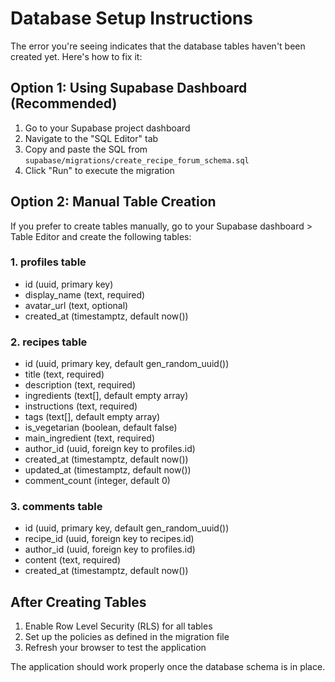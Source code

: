 # Database Setup Instructions

The error you're seeing indicates that the database tables haven't been created yet. Here's how to fix it:

## Option 1: Using Supabase Dashboard (Recommended)

1. Go to your Supabase project dashboard
2. Navigate to the "SQL Editor" tab
3. Copy and paste the SQL from `supabase/migrations/create_recipe_forum_schema.sql`
4. Click "Run" to execute the migration

## Option 2: Manual Table Creation

If you prefer to create tables manually, go to your Supabase dashboard > Table Editor and create the following tables:

### 1. profiles table
- id (uuid, primary key)
- display_name (text, required)
- avatar_url (text, optional)
- created_at (timestamptz, default now())

### 2. recipes table
- id (uuid, primary key, default gen_random_uuid())
- title (text, required)
- description (text, required)
- ingredients (text[], default empty array)
- instructions (text, required)
- tags (text[], default empty array)
- is_vegetarian (boolean, default false)
- main_ingredient (text, required)
- author_id (uuid, foreign key to profiles.id)
- created_at (timestamptz, default now())
- updated_at (timestamptz, default now())
- comment_count (integer, default 0)

### 3. comments table
- id (uuid, primary key, default gen_random_uuid())
- recipe_id (uuid, foreign key to recipes.id)
- author_id (uuid, foreign key to profiles.id)
- content (text, required)
- created_at (timestamptz, default now())

## After Creating Tables

1. Enable Row Level Security (RLS) for all tables
2. Set up the policies as defined in the migration file
3. Refresh your browser to test the application

The application should work properly once the database schema is in place.
